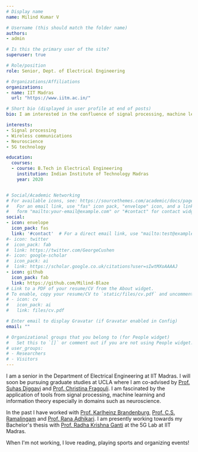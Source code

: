 ```yaml
---
# Display name
name: Milind Kumar V

# Username (this should match the folder name)
authors:
- admin

# Is this the primary user of the site?
superuser: true

# Role/position
role: Senior, Dept. of Electrical Engineering 

# Organizations/Affiliations
organizations:
- name: IIT Madras
  url: "https://www.iitm.ac.in/"

# Short bio (displayed in user profile at end of posts)
bio: I am interested in the confluence of signal processing, machine learning, communications and biology. 

interests:
- Signal processing
- Wireless communications
- Neuroscience
- 5G technology

education:
  courses:
  - course: B.Tech in Electrical Engineering
    institution: Indian Institute of Technology Madras
    year: 2020


# Social/Academic Networking
# For available icons, see: https://sourcethemes.com/academic/docs/page-builder/#icons
#   For an email link, use "fas" icon pack, "envelope" icon, and a link in the
#   form "mailto:your-email@example.com" or "#contact" for contact widget.
social:
- icon: envelope
  icon_pack: fas
  link: '#contact'  # For a direct email link, use "mailto:test@example.org".
#- icon: twitter
#  icon_pack: fab
#  link: https://twitter.com/GeorgeCushen
#- icon: google-scholar
#  icon_pack: ai
#  link: https://scholar.google.co.uk/citations?user=sIwtMXoAAAAJ
- icon: github
  icon_pack: fab
  link: https://github.com/Milind-Blaze
# Link to a PDF of your resume/CV from the About widget.
# To enable, copy your resume/CV to `static/files/cv.pdf` and uncomment the lines below.
# - icon: cv
#   icon_pack: ai
#   link: files/cv.pdf

# Enter email to display Gravatar (if Gravatar enabled in Config)
email: ""

# Organizational groups that you belong to (for People widget)
#   Set this to `[]` or comment out if you are not using People widget.
# user_groups:
# - Researchers
# - Visitors
---
```


I am a senior in the Department of Electrical Engineering at IIT Madras. I will soon be pursuing graduate studies at UCLA where I am co-advised by [Prof. Suhas Diggavi](https://www.ee.ucla.edu/suhas-diggavi/) and [Prof. Christina Fragouli](https://www.ee.ucla.edu/christina-fragouli/). I am fascinated by the application of tools from signal processing, machine learning and information theory especially in domains such as neuroscience. 

In the past I have worked with [Prof. Karlheinz Brandenburg](https://en.wikipedia.org/wiki/Karlheinz_Brandenburg), [Prof. C.S. Ramalingam](http://www.ee.iitm.ac.in/~csr/) and [Prof. Rana Adhikari](https://iqim.caltech.edu/profile/rana-adhikari/). I am presently working towards my Bachelor's thesis with [Prof. Radha Krishna Ganti](http://www.ee.iitm.ac.in/~rganti/) at the 5G Lab at IIT Madras. 

When I'm not working, I love reading, playing sports and organizing events! 